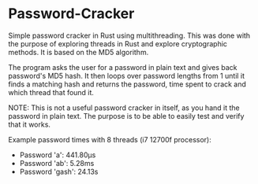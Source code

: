 # Password-Cracker
Simple password cracker in Rust using multithreading. This was done with the purpose of exploring threads in Rust and explore cryptographic methods. It is based on the MD5 algorithm.

The program asks the user for a password in plain text and gives back password's MD5 hash. It then loops over password lengths from 1 until it finds a matching hash and returns the password, time spent to crack and which thread that found it.

NOTE: This is not a useful password cracker in itself, as you hand it the password in plain text. The purpose is to be able to easily test and verify that it works.

Example password times with 8 threads (i7 12700f processor):
* Password 'a': 441.80µs
* Password 'ab': 5.28ms
* Password 'gash': 24.13s
